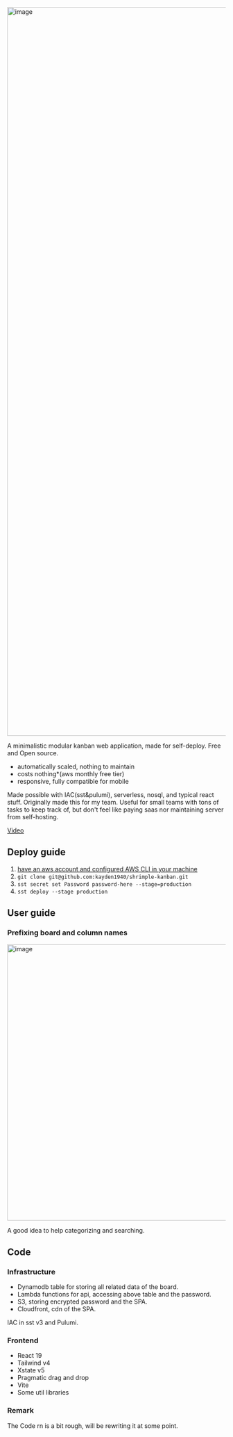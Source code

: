 <img width="1678" alt="image" src="https://github.com/user-attachments/assets/6ac71a76-d93c-4461-9502-c3c569b99689" />

A minimalistic modular kanban web application, made for self-deploy. Free and Open source.

- automatically scaled, nothing to maintain
- costs nothing*(aws monthly free tier)
- responsive, fully compatible for mobile

Made possible with IAC(sst&pulumi), serverless, nosql, and typical react stuff.
Originally made this for my team. Useful for small teams with tons of tasks to keep track of, but don't feel like paying saas nor maintaining server from self-hosting.

[Video](https://twitter.com/kaydent_cc/status/1883634821475574031)

## Deploy guide

1. [have an aws account and configured AWS CLI in your machine](https://sst.dev/docs/aws-accounts)
3. `git clone git@github.com:kayden1940/shrimple-kanban.git`
4. `sst secret set Password password-here --stage=production`
5. `sst deploy --stage production`

## User guide

### Prefixing board and column names
<img width="636" alt="image" src="https://github.com/user-attachments/assets/4bacdbcf-03cd-46da-9e6b-882aabe5d934" />

A good idea to help categorizing and searching.

## Code
### Infrastructure
- Dynamodb table for storing all related data of the board.
- Lambda functions for api, accessing above table and the password.
- S3, storing encrypted password and the SPA.
- Cloudfront, cdn of the SPA.

IAC in sst v3 and Pulumi.

### Frontend
- React 19
- Tailwind v4
- Xstate v5
- Pragmatic drag and drop
- Vite
- Some util libraries

### Remark
The Code rn is a bit rough, will be rewriting it at some point.
